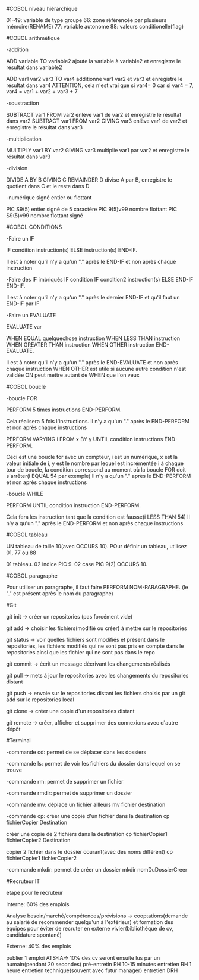 #COBOL niveau hiérarchique

01-49: variable de type groupe
66: zone référencée par plusieurs mémoire(RENAME)
77: variable autonome
88: valeurs conditionelle(flag)

#COBOL arithmétique

-addition

ADD variable TO variable2  ajoute la variable à variable2 et enregistre le résultat dans variable2

ADD var1 var2 var3 TO var4 additionne var1 var2 et var3 et enregistre le résultat dans var4 
ATTENTION, cela n'est vrai que si var4= 0 car si var4 = 7, var4 = var1 + var2 + var3 + 7

-soustraction 

SUBTRACT var1 FROM var2   enlève var1 de var2 et enregistre le résultat dans var2
SUBTRACT var1 FROM var2 GIVING var3  enlève var1 de var2 et enregistre le résultat dans var3

-multiplication

MULTIPLY var1 BY var2 GIVING var3   multiplie var1 par var2 et enregistre le résultat dans var3

-division

DIVIDE A BY B GIVING C REMAINDER D    divise A par B, enregistre le quotient dans C et le reste dans D

-numérique signé entier ou flottant

PIC S9(5)   entier signé de 5 caractère
PIC 9(5)v99  nombre flottant
PIC S9(5)v99  nombre flottant signé


#COBOL CONDITIONS

-Faire un IF

IF condition
instruction(s)
ELSE
instruction(s)
END-IF.

Il est à noter qu'il n'y a qu'un "." après le END-IF et non après chaque instruction

-Faire des IF imbriqués
IF condition
IF condition2
instruction(s)
ELSE
END-IF
END-IF.

Il est à noter qu'il n'y a qu'un "." après le dernier END-IF et qu'il faut un END-IF par IF

-Faire un EVALUATE

EVALUATE var

WHEN EQUAL quelquechose
instruction
WHEN LESS THAN
instruction
WHEN GREATER THAN
instruction
WHEN OTHER
instruction
END-EVALUATE.

Il est à noter qu'il n'y a qu'un "." après le END-EVALUATE et non après chaque instruction
WHEN OTHER est utile si aucune autre condition n'est validée
ON peut mettre autant de WHEN que l'on veux

#COBOL boucle

-boucle FOR

PERFORM 5 times
instructions
END-PERFORM.

Cela réalisera 5 fois l'instructions. Il n'y a qu'un "." après le END-PERFORM et non après chaque instructions

PERFORM VARYING i FROM x BY y UNTIL condition
  instructions
END-PERFORM.

Ceci est une boucle for avec un compteur, i est un numérique, x est la valeur initiale de i, y est le nombre par lequel est incrémentée i à chaque tour de boucle, 
la condition correspond au moment où la boucle FOR doit s'arrêter(i EQUAL 54 par exemple)
Il n'y a qu'un "." après le END-PERFORM et non après chaque instructions


-boucle WHILE

PERFORM UNTIL condition
instruction
END-PERFORM.

Cela fera les instruction tant que la condition est fausse(i LESS THAN 54)
Il n'y a qu'un "." après le END-PERFORM et non après chaque instructions

#COBOL tableau

UN tableau de taille 10(avec OCCURS 10). 
POur définir un tableau, utilisez 01, 77 ou 88

01 tableau.
	02 indice PIC 9.
	02 case   PIC 9(2) OCCURS 10.

#COBOL paragraphe

Pour utiliser un paragraphe, il faut faire PERFORM NOM-PARAGRAPHE. (le "." est présent après le nom du paragraphe)



#Git

git init -> créer un repositories (pas forcément vide)

git add -> choisir les fichiers(modifié ou créer) à mettre sur le repositories

git status -> voir quelles fichiers sont modifiés et présent dans le repositories, 
les fichiers modifiés qui ne sont pas pris en compte dans le repositories ainsi que
les fichier qui ne sont pas dans le repo

git commit -> écrit un message décrivant les changements réalisés

git pull -> mets à jour le repositories avec les changements du repositories distant

git push -> envoie sur le repositories distant les fichiers choisis par un git add sur le repositories local

git clone -> créer une copie d'un repositories distant

git remote -> créer, afficher et supprimer des connexions avec d'autre dépôt

#Terminal

-commande cd: permet de se déplacer dans les dossiers

-commande ls: permet de voir les fichiers du dossier dans lequel on se trouve

-commande rm: permet de supprimer un fichier

-commande rmdir: permet de supprimer un dossier

-commande mv: déplace un fichier ailleurs
mv fichier destination

-commande cp: créer une copie d'un fichier dans la destination 
cp fichierCopier Destination

créer une copie de 2 fichiers dans la destination
cp fichierCopier1 fichierCopier2 Destination

copier 2 fichier dans le dossier courant(avec des noms différent)
cp fichierCopier1 fichierCopier2

-commande mkdir: permet de créer un dossier
mkdir nomDuDossierCreer



#Recruteur IT

etape pour le recruteur

Interne: 60% des emplois

Analyse besoin/marché/compétences/prévisions -> cooptations(demande au salarié de recommender quelqu'un à l'extérieur) et formation des équipes pour éviter de recruter en externe
vivier(bibliothèque de cv, candidature spontané) 

Externe: 40% des emplois

publier 1 emploi
ATS-IA-> 10% des cv seront ensuite lus par un humain(pendant 20 secondes)
pré-entretin RH 10-15 minutes
entretien RH 1 heure
entretien technique(souvent avec futur manager)
entretien DRH



